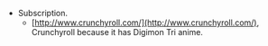 * Subscription.
    * [http://www.crunchyroll.com/](http://www.crunchyroll.com/), Crunchyroll because it has Digimon Tri anime.